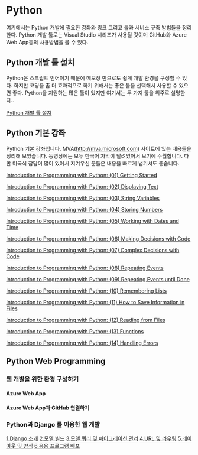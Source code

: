 # Python
여기에서는 Python 개발에 필요한 강좌와 링크 그리고 툴과 서비스 구축 방법들을 정리한다. 
Python 개발 툴로는 Visual Studio 시리즈가 사용될 것이며 GitHub와 Azure Web App등의 사용방법을 볼 수 있다. 

## Python 개발 툴 설치
Python은 스크립트 언어이기 때문에 메모장 만으로도 쉽게 개발 환경을 구성할 수 있다.
하지만 코딩을 좀 더 효과적으로 하기 위해서는 좋은 툴을 선택해서 사용할 수 있으면 좋다. 
Python을 지원하는 많은 툴이 있지만 여기서는 두 가지 툴을 위주로 설명한다.. 

[Python 개발 툴 설치](https://github.com/KoreaEva/Python/blob/master/1.Python%20development%20tool%20setting/Readme.md)

## Python 기본 강좌

Python 기본 강좌입니다. MVA(http://mva.microsoft.com) 사이트에 있는 내용들을 정리해 보았습니다. 동영상에는 모두 한국어 자막이 달려있어서 보기에 수월합니다. 다만 미국식 잡담이 많이 있어서 지겨우신 분들은 내용을 빠르게 넘기셔도 좋습니다. 

[Introduction to Programming with Python: (01) Getting Started](https://channel9.msdn.com/Series/Introduction-to-Programming-with-Python/01)

[Introduction to Programming with Python: (02) Displaying Text](https://channel9.msdn.com/Series/Introduction-to-Programming-with-Python/02)

[Introduction to Programming with Python: (03) String Variables](https://channel9.msdn.com/Series/Introduction-to-Programming-with-Python/03)

[Introduction to Programming with Python: (04) Storing Numbers](https://channel9.msdn.com/Series/Introduction-to-Programming-with-Python/04)

[Introduction to Programming with Python: (05) Working with Dates and Time](https://channel9.msdn.com/Series/Introduction-to-Programming-with-Python/05)

[Introduction to Programming with Python: (06) Making Decisions with Code](https://channel9.msdn.com/Series/Introduction-to-Programming-with-Python/06)

[Introduction to Programming with Python: (07) Complex Decisions with Code](https://channel9.msdn.com/Series/Introduction-to-Programming-with-Python/07)

[Introduction to Programming with Python: (08) Repeating Events](https://channel9.msdn.com/Series/Introduction-to-Programming-with-Python/08)

[Introduction to Programming with Python: (09) Repeating Events until Done](https://channel9.msdn.com/Series/Introduction-to-Programming-with-Python/09)

[Introduction to Programming with Python: (10) Remembering Lists](https://channel9.msdn.com/Series/Introduction-to-Programming-with-Python/10)

[Introduction to Programming with Python: (11) How to Save Information in Files](https://channel9.msdn.com/Series/Introduction-to-Programming-with-Python/11)

[Introduction to Programming with Python: (12) Reading from Files](https://channel9.msdn.com/Series/Introduction-to-Programming-with-Python/12)

[Introduction to Programming with Python: (13) Functions](https://channel9.msdn.com/Series/Introduction-to-Programming-with-Python/13)

[Introduction to Programming with Python: (14) Handling Errors](https://channel9.msdn.com/Series/Introduction-to-Programming-with-Python/14)

## Python Web Programming
### 웹 개발을 위한 환경 구성하기
#### Azure Web App
#### Azure Web App과 GitHub 연결하기

### Python과 Django 를 이용한 웹 개발

[1.Django 소개](https://mva.microsoft.com/ko/training-courses/python-django--11415?l=AQdTENEJB_4004300477)
[2.모델 빌드](https://mva.microsoft.com/ko/training-courses/python-django--11415?l=jCzh5YEJB_6604300477)
[3.모델 쿼리 및 마이그레이션 관리](https://mva.microsoft.com/ko/training-courses/python-django--11415?l=uw7LHeEJB_5304300477)
[4.URL 및 라우팅](https://mva.microsoft.com/ko/training-courses/python-django--11415?l=VZKAiqEJB_404300477)
[5.레이아웃 및 양식](https://mva.microsoft.com/ko/training-courses/python-django--11415?l=2JaKaxEJB_7304300477)
[6.응용 프로그램 배포](https://mva.microsoft.com/ko/training-courses/python-django--11415?l=J0Ei51EJB_9804300477)
